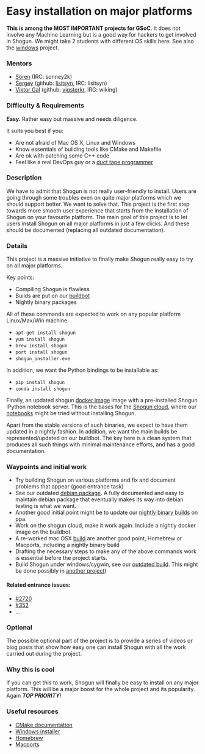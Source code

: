 # Easy installation on major platforms
**This is among the MOST IMPORTANT projects for GSoC**. It does not involve any Machine Learning but is a good way for hackers to get involved in Shogun. We might take 2 students with different OS skills here.
See also the [windows](GSoC_2015_windows) project.

### Mentors
 * [Sören](https://github.com/shogun-toolbox/shogun/wiki/AUTHORS) (IRC: sonney2k)
 * [Sergey](Sergey%20Lisitsyn) (github: [lisitsyn](https://github.com/lisitsyn), IRC: lisitsyn)
 * [Viktor Gal](http://maeth.com/) (github: [vigsterkr](https://github.com/vigsterkr), IRC: wiking)

### Difficulty & Requirements

**Easy.**
Rather easy but massive and needs diligence.


It suits you best if you:

* Are not afraid of Mac OS X, Linux and Windows
* Know essentials of building tools like CMake and Makefile
* Are ok with patching some C++ code
* Feel like a real DevOps guy or a [duct tape programmer](http://www.joelonsoftware.com/items/2009/09/23.html)

### Description

We have to admit that Shogun is not really user-friendly to install. Users are going through some troubles even on quite major platforms which we should support better. We want to solve that. This project is the first step towards more smooth user experience that starts from the installation of Shogun on your favourite platform. The main goal of this project is to let users install Shogun on all major platforms in just a few clicks. And these should be documented (replacing all outdated documentation).

### Details

This project is a massive initiative to finally make Shogun really easy to try on all major platforms. 

Key points:
 * Compiling Shogun is flawless
 * Builds are put on our [buildbot](http://buildbot.shogun-toolbox.org/)
 * Nightly binary packages

All of these commands are expected to work on any popular platform Linux/Max/Win machine:
 * ```apt-get install shogun```
 * ```yum install shogun```
 * ```brew install shogun```
 * ```port install shogun```
 * ```shogun_installer.exe```

In addition, we want the Python bindings to be installable as:
 * ```pip install shogun```
 * ```conda install shogun```

Finally, an updated shogun [docker image](https://www.docker.com/) image with a pre-installed Shogun IPython notebook server. This is the bases for the [Shogun cloud](https://github.com/shogun-toolbox/shogun-cloud), where our [notebooks](http://www.shogun-toolbox.org/page/documentation/notebook) might be tried without installing Shogun.

Apart from the stable versions of such binaries, we expect to have them updated in a nightly fashion. In addition, we want the main builds be represented/updated on our buildbot. The key here is a clean system that produces all such things with minimal maintenance efforts, and has a good documentation.

### Waypoints and initial work
 * Try building Shogun on various platforms and fix and document problems that appear (good entrance task)
 * See our outdated [debian package](https://packages.debian.org/source/sid/shogun). A fully documented and easy to maintain debian package that eventually makes its way into debian testing is what we want.
 * Another good initial point might be to update our [nightly binary builds](https://launchpad.net/~shogun-daily/+archive/ubuntu/ppa) on ppa.
 * Work on the shogun cloud, make it work again. Include a nightly docker image on the buildbot.
 * A re-worked mac OSX [build](http://buildbot.shogun-toolbox.org/builders/osx2%20-%20modular_interfaces) are another good point, Homebrew or Macports, including a nightly binary build
 * Drafting the necessary steps to make any of the above commands work is essential before the project starts.
 * Build Shogun under windows/cygwin, see our [outdated build](http://buildbot.shogun-toolbox.org/builders/cyg1%20-%20libshogun). This might be done possibly in [another project](GSoC_2015_windows))

#### Related entrance issues:
 * [#2720](https://github.com/shogun-toolbox/shogun/issues/2720)
 * [#352](https://github.com/shogun-toolbox/shogun/issues/352)
 * ...

### Optional
The possible optional part of the project is to provide a series of videos or blog posts that show how easy one can install Shogun with all the work carried out during the project.

### Why this is cool
If you can get this to work, Shogun will finally be easy to install on any major platform. This will be a major boost for the whole project and its popularity. Again ***TOP PRIORITY***!

### Useful resources
* [CMake documentation](http://www.cmake.org/documentation/)
* [Windows installer](https://msdn.microsoft.com/en-us/library/cc185688(v=vs.85).aspx)
* [Homebrew](http://brew.sh/)
* [Macports](https://www.macports.org/)
